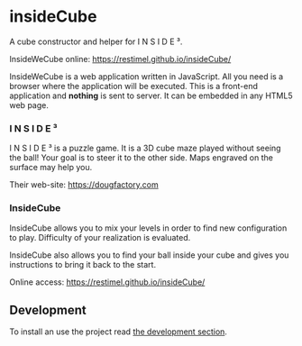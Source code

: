 # insideCube

A cube constructor and helper for I N S I D E ³.

InsideWeCube online: https://restimel.github.io/insideCube/

InsideWeCube is a web application written in JavaScript. All you need is a browser where the application will be executed.
This is a front-end application and **nothing** is sent to server.
It can be embedded in any HTML5 web page.

### I N S I D E ³

I N S I D E ³ is a puzzle game. It is a 3D cube maze played without seeing the ball! Your goal is to steer it to the other side. Maps engraved on the surface may help you.

Their web-site: https://dougfactory.com

### InsideCube

InsideCube allows you to mix your levels in order to find new configuration to play.
Difficulty of your realization is evaluated.

InsideCube also allows you to find your ball inside your cube and gives you instructions to bring it back to the start.

Online access: https://restimel.github.io/insideCube/

## Development

To install an use the project read [the development section](./docs/Development.md).
